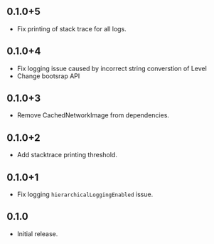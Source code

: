 ## 0.1.0+5

* Fix printing of stack trace for all logs.

## 0.1.0+4

* Fix logging issue caused by incorrect string converstion of Level
* Change bootsrap API

## 0.1.0+3

* Remove CachedNetworkImage from dependencies.

## 0.1.0+2

* Add stacktrace printing threshold.

## 0.1.0+1

* Fix logging `hierarchicalLoggingEnabled` issue.

## 0.1.0

* Initial release.
